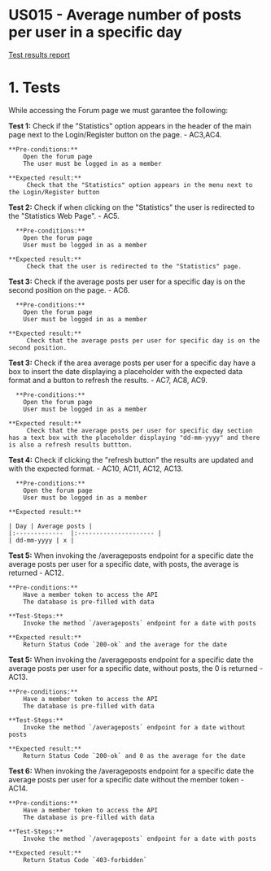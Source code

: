 # US015 -  Average number of posts per user in a specific day

[Test results report](./US015-test-results.png)

# 1. Tests 

While accessing the Forum page we must garantee the following:

**Test 1:** Check if the "Statistics" option appears in the header of the main page next to the Login/Register button on the page. - AC3,AC4. 

    **Pre-conditions:** 
        Open the forum page
        The user must be logged in as a member
        
    **Expected result:**
         Check that the "Statistics" option appears in the menu next to the Login/Register button 

**Test 2:** Check if when clicking on the "Statistics" the user is redirected to the "Statistics Web Page". - AC5. 

      **Pre-conditions:** 
        Open the forum page
        User must be logged in as a member
        
    **Expected result:**
         Check that the user is redirected to the "Statistics" page.

**Test 3:** Check if the average posts per user for a specific day is on the second position on the page. - AC6. 

      **Pre-conditions:** 
        Open the forum page
        User must be logged in as a member
        
    **Expected result:**
         Check that the average posts per user for specific day is on the second position.

**Test 3:** Check if the area average posts per user for a specific day have a box to insert the date displaying a placeholder with the expected data format and a button to refresh the results. - AC7, AC8, AC9. 

      **Pre-conditions:** 
        Open the forum page
        User must be logged in as a member
        
    **Expected result:**
         Check that the average posts per user for specific day section has a text box with the placeholder displaying "dd-mm-yyyy" and there is also a refresh results buttton.

**Test 4:** Check if clicking the "refresh button" the results are updated and with the expected format. - AC10, AC11, AC12, AC13. 

      **Pre-conditions:** 
        Open the forum page
        User must be logged in as a member
        
    **Expected result:**

	| Day | Average posts |
	|:-------------  |:--------------------- |
	| dd-mm-yyyy | x |


**Test 5:** When invoking the /averageposts endpoint for a specific date the average posts per user for a specific date, with posts, the average is returned  - AC12.

    **Pre-conditions:** 
        Have a member token to access the API
        The database is pre-filled with data

    **Test-Steps:**
        Invoke the method `/averageposts` endpoint for a date with posts

    **Expected result:**
        Return Status Code `200-ok` and the average for the date

**Test 5:** When invoking the /averageposts endpoint for a specific date the average posts per user for a specific date, without posts, the 0 is returned  - AC13.

    **Pre-conditions:** 
        Have a member token to access the API
        The database is pre-filled with data

    **Test-Steps:**
        Invoke the method `/averageposts` endpoint for a date without posts

    **Expected result:**
        Return Status Code `200-ok` and 0 as the average for the date

**Test 6:** When invoking the /averageposts endpoint for a specific date the average posts per user for a specific date without the member token  - AC14.

    **Pre-conditions:** 
        Have a member token to access the API
        The database is pre-filled with data

    **Test-Steps:**
        Invoke the method `/averageposts` endpoint for a date with posts

    **Expected result:**
        Return Status Code `403-forbidden`
